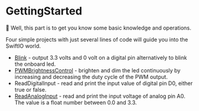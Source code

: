 # GettingStarted

👏 Well, this part is to get you know some basic knowledge and operations. 

Four simple projects with just several lines of code will guide you into the SwiftIO world. 

* [Blink](blink.md) - output 3.3 volts and 0 volt on a digital pin alternatively to blink the onboard led.
* [PWMBrightnessControl](pwmbrightnesscontrol.md) - brighten and dim the led continuously by increasing and decreasing the duty cycle of the PWM output.
* ReadDigitalInput - read and print the input value of digital pin D0, either true or false.
* [ReadAnalogInput](readanaloginput.md) - read and print the input voltage of analog pin A0. The value is a float number between 0.0 and 3.3.



